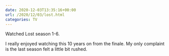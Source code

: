 ```yaml
---
date: 2020-12-03T13:35:16+00:00
url: /2020/12/03/lost.html
categories: TV
---
```

Watched Lost season 1-6.

I really enjoyed watching this 10 years on from the finale. My only complaint is the last season felt a little bit rushed.


